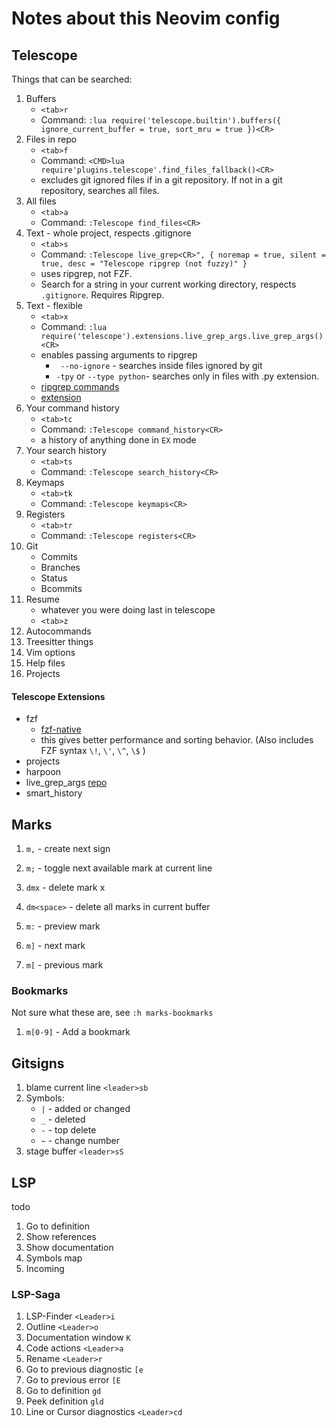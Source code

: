 # Notes about this Neovim config

## Telescope

Things that can be searched:

1. Buffers
   - `<tab>r`
   - Command: `:lua require('telescope.builtin').buffers({ ignore_current_buffer = true, sort_mru = true })<CR>`
2. Files in repo
   - `<tab>f`
   - Command: `<CMD>lua require'plugins.telescope'.find_files_fallback()<CR>` 
   - excludes git ignored files if in a git repository. If not in a git repository, searches all
     files.
1. All files
   - `<tab>a`
   - Command: `:Telescope find_files<CR>`
2. Text - whole project, respects .gitignore
   - `<tab>s`
   - Command: `:Telescope live_grep<CR>", { noremap = true, silent = true, desc = "Telescope ripgrep (not fuzzy)" }`
   - uses ripgrep, not FZF.
   - Search for a string in your current working directory, respects `.gitignore`. Requires Ripgrep.
3. Text - flexible
   - `<tab>x` 
   - Command: `:lua require('telescope').extensions.live_grep_args.live_grep_args()<CR>`
   - enables passing arguments to ripgrep
     - ` --no-ignore` - searches inside files ignored by git
     - `-tpy` or `--type python`- searches only in files with .py extension.
   - [ripgrep commands](https://github.com/BurntSushi/ripgrep/blob/master/GUIDE.md)
   - [extension](https://github.com/nvim-telescope/telescope-live-grep-args.nvim)
4. Your command history
   - `<tab>tc`
   - Command: `:Telescope command_history<CR>`
   - a history of anything done in `EX` mode
5. Your search history
   - `<tab>ts`
   - Command: `:Telescope search_history<CR>` 
6. Keymaps
   - `<tab>tk`
   - Command: `:Telescope keymaps<CR>`
7. Registers
   - `<tab>tr` 
   - Command: `:Telescope registers<CR>` 
8. Git
   - Commits
   - Branches
   - Status
   - Bcommits
9. Resume
    - whatever you were doing last in telescope
    - `<tab>z`
10. Autocommands
11. Treesitter things
12. Vim options
13. Help files
14. Projects

#### Telescope Extensions

- fzf 
  - [fzf-native](https://github.com/nvim-telescope/telescope-fzf-native.nvim)
  - this gives better performance and sorting behavior. (Also includes FZF syntax `\!`, `\'`, `\^`, `\$` )
- projects
- harpoon
- live_grep_args
  [repo](https://github.com/nvim-telescope/telescope-live-grep-args.nvim)
- smart_history


## Marks

1. `m,` - create next sign 
2. `m;` - toggle next available mark at current line
3. `dmx` - delete mark x
4. `dm<space>` - delete all marks in current buffer

5. `m:` - preview mark
6. `m]` - next mark
7. `m[` - previous mark

### Bookmarks

Not sure what these are, see `:h marks-bookmarks`

1. `m[0-9]` - Add a bookmark 




## Gitsigns

1. blame current line `<leader>sb`
2. Symbols:
   - `|` - added or changed
   - `_` - deleted
   - `-` - top delete
   - `~` - change number
3. stage buffer `<leader>sS`

## LSP

todo

1. Go to definition
2. Show references
3. Show documentation
4. Symbols map
5. Incoming

### LSP-Saga

1. LSP-Finder `<Leader>i`
2. Outline `<Leader>o`
3. Documentation window `K`
2. Code actions `<Leader>a`
3. Rename `<Leader>r`
4. Go to previous diagnostic `[e`
4. Go to previous error `[E`
4. Go to definition `gd`
4. Peek definition `gld`
5. Line or Cursor diagnostics `<Leader>cd`
